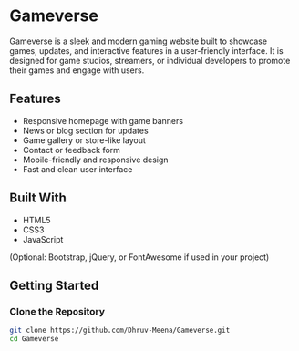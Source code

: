 # Gameverse

Gameverse is a sleek and modern gaming website built to showcase games, updates, and interactive features in a user-friendly interface. It is designed for game studios, streamers, or individual developers to promote their games and engage with users.

## Features

- Responsive homepage with game banners
- News or blog section for updates
- Game gallery or store-like layout
- Contact or feedback form
- Mobile-friendly and responsive design
- Fast and clean user interface

## Built With

- HTML5
- CSS3
- JavaScript

(Optional: Bootstrap, jQuery, or FontAwesome if used in your project)

## Getting Started

### Clone the Repository

```bash
git clone https://github.com/Dhruv-Meena/Gameverse.git
cd Gameverse
